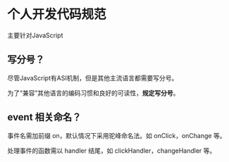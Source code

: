 # 个人开发代码规范

主要针对JavaScript

## 写分号？

尽管JavaScript有ASI机制，但是其他主流语言都需要写分号。

为了“兼容”其他语言的编码习惯和良好的可读性，**规定写分号**。

## event 相关命名？

事件名需加前缀 on，默认情况下采用驼峰命名法。如 onClick，onChange 等。

处理事件的函数需以 handler 结尾，如 clickHandler，changeHandler 等。

